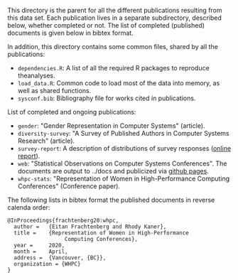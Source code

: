This directory is the parent for all the different publications resulting from this data set. Each publication lives in a separate subdirectory, described below, whether completed or not. The list of completed (published) documents is given below in bibtex format.

In addition, this directory contains some common files, shared by all the publications:

  * `dependencies.R`: A list of all the required R packages to reproduce theanalyses.
  * `load_data.R`: Common code to load most of the data into memory, as well as shared functions.
  * `sysconf.bib`: Bibliography file for works cited in publications.

List of completed and ongoing publications:

  * `gender`: "Gender Representation in Computer Systems" (article).
  * `diversity-survey`: "A Survey of Published Authors in Computer Systems Research" (article).
  * `survey-report`: A description of  distributions of survey responses ([online report](http://sysconf.review/survey)).
  * `web`: "Statistical Observations on Computer Systems Conferences". The documents are output to ../docs and publicized via [github pages](http://eitanf.github.io/sysconf/).
  * `whpc-stats`: "Representation of Women in High-Performance Computing Conferences" (Conference paper).

The following lists in bibtex format the published documents in reverse calenda order:

```
@InProceedings{frachtenberg20:whpc,
  author =	 {Eitan Frachtenberg and Rhody Kaner},
  title =	 {Representation of Women in High-Performance
                  Computing Conferences},
  year =	 2020,
  month =	 April,
  address =	 {Vancouver, {BC}},
  organization = {WHPC}
}
```
